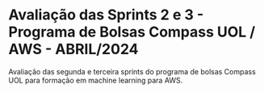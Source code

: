 # Avaliação das Sprints 2 e 3 - Programa de Bolsas Compass UOL / AWS - ABRIL/2024

Avaliação das segunda e terceira sprints do programa de bolsas Compass UOL para formação em machine learning para AWS.
